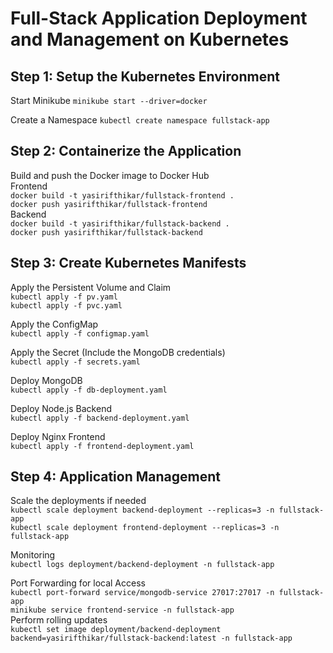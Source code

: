 # Full-Stack Application Deployment and Management on Kubernetes

## Step 1: Setup the Kubernetes Environment

Start Minikube
```minikube start --driver=docker```

Create a Namespace
```kubectl create namespace fullstack-app```

## Step 2: Containerize the Application

Build and push the Docker image to Docker Hub<br>
Frontend<br>
```docker build -t yasirifthikar/fullstack-frontend .```<br>
```docker push yasirifthikar/fullstack-frontend```<br>
Backend<br>
```docker build -t yasirifthikar/fullstack-backend .```<br>
```docker push yasirifthikar/fullstack-backend```<br>

## Step 3: Create Kubernetes Manifests 

Apply the Persistent Volume and Claim<br>
```kubectl apply -f pv.yaml```<br>
```kubectl apply -f pvc.yaml```<br>

Apply the ConfigMap<br>
```kubectl apply -f configmap.yaml```<br>

Apply the Secret (Include the MongoDB credentials)<br>
```kubectl apply -f secrets.yaml```<br>

Deploy MongoDB<br>
```kubectl apply -f db-deployment.yaml```<br>

Deploy Node.js Backend<br>
```kubectl apply -f backend-deployment.yaml```<br>

Deploy Nginx Frontend<br>
```kubectl apply -f frontend-deployment.yaml```<br>

## Step 4: Application Management

Scale the deployments if needed<br>
```kubectl scale deployment backend-deployment --replicas=3 -n fullstack-app```<br>
```kubectl scale deployment frontend-deployment --replicas=3 -n fullstack-app```<br>

Monitoring<br>
```kubectl logs deployment/backend-deployment -n fullstack-app```<br>

Port Forwarding for local Access<br>
```kubectl port-forward service/mongodb-service 27017:27017 -n fullstack-app```<br>
```minikube service frontend-service -n fullstack-app```<br>
Perform rolling updates<br>
```kubectl set image deployment/backend-deployment backend=yasirifthikar/fullstack-backend:latest -n fullstack-app```<br>